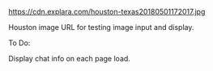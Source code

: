 https://cdn.explara.com/houston-texas20180501172017.jpg

Houston image URL for testing image input and display.


To Do:

Display chat info on each page load.
